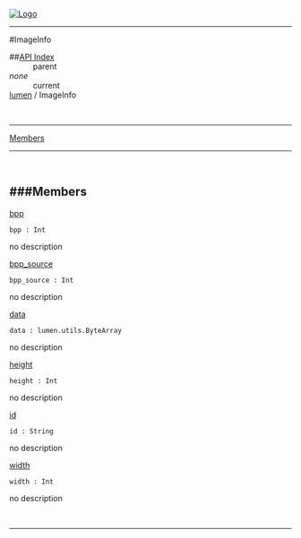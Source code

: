 
[![Logo](../../images/logo.png)](../../index.html)

---

#ImageInfo


##[API Index](../../api/index.html#lumen)   
&emsp;&emsp;&emsp;parent    
_none_   
&emsp;&emsp;&emsp;current    
[lumen](./) / ImageInfo

<br/>

---


[Members](#Members)   


---

&nbsp;   

<a class="lift" name="Members" ></a>
###Members   
---
<a class="lift" name="bpp" href="#bpp">bpp</a>



`bpp : Int`

<span class="small_desc_flat"> no description </span>   

<a class="lift" name="bpp_source" href="#bpp_source">bpp_source</a>



`bpp_source : Int`

<span class="small_desc_flat"> no description </span>   

<a class="lift" name="data" href="#data">data</a>



`data : lumen.utils.ByteArray`

<span class="small_desc_flat"> no description </span>   

<a class="lift" name="height" href="#height">height</a>



`height : Int`

<span class="small_desc_flat"> no description </span>   

<a class="lift" name="id" href="#id">id</a>



`id : String`

<span class="small_desc_flat"> no description </span>   

<a class="lift" name="width" href="#width">width</a>



`width : Int`

<span class="small_desc_flat"> no description </span>   



&nbsp;
&nbsp;
&nbsp;

---  


&nbsp;   
&nbsp;   